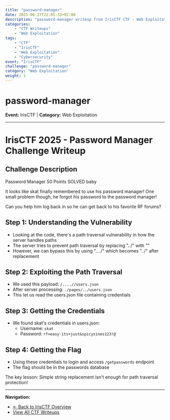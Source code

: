 ```yaml
---
title: "password-manager"
date: 2025-06-27T22:01:33+02:00
description: "password-manager writeup from IrisCTF CTF - Web Exploitation challenge"
categories:
    - "CTF Writeups"
    - "Web Exploitation"
tags:
    - "CTF"
    - "IrisCTF"
    - "Web Exploitation"
    - "Cybersecurity"
event: "IrisCTF"
challenge: "password-manager"
category: "Web Exploitation"
weight: 1
---
```


# password-manager

**Event:** IrisCTF | **Category:** Web Exploitation

---





# IrisCTF 2025 - Password Manager Challenge Writeup

## Challenge Description

Password Manager
50 Points
SOLVED
baby

It looks like skat finally remembered to use his password manager! One small problem though, he forgot his password to the password manager!

Can you help him log back in so he can get back to his favorite RF forums?

## Step 1: Understanding the Vulnerability

- Looking at the code, there's a path traversal vulnerability in how the server handles paths
- The server tries to prevent path traversal by replacing "../" with ""
- However, we can bypass this by using "..../" which becomes "../" after replacement

## Step 2: Exploiting the Path Traversal

- We used this payload: `/....//users.json`
- After server processing: `./pages/../users.json`
- This let us read the users.json file containing credentials

## Step 3: Getting the Credentials

- We found skat's credentials in users.json:
  - Username: `skat`
  - Password: `rf=easy-its+just&spicysines123!@`

## Step 4: Getting the Flag

- Using these credentials to login and access `/getpasswords` endpoint
- The flag should be in the passwords database

The key lesson: Simple string replacement isn't enough for path traversal protection!

---

**Navigation:**
- [← Back to IrisCTF Overview](/ctf/irisctf/)
- [View All CTF Writeups](/ctf/)
